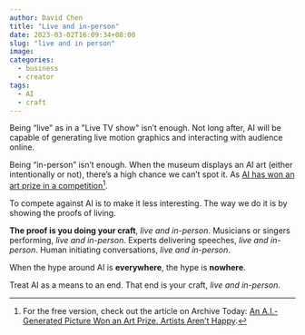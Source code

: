 ```yaml
---
author: David Chen
title: "Live and in-person"
date: 2023-03-02T16:09:34+08:00
slug: "live and in person"
image: 
categories:
  - business
  - creator
tags:
  - AI
  - craft
---
```


Being “live” as in a "Live TV show" isn’t enough. Not long after, AI will be capable of generating live motion graphics and interacting with audience online.

Being “in-person” isn’t enough. When the museum displays an AI art (either intentionally or not), there’s a high chance we can’t spot it. As [AI has won an art prize in a competition](https://www.nytimes.com/2022/09/02/technology/ai-artificial-intelligence-artists.html)[^1].

To compete against AI is to make it less interesting. The way we do it is by showing the proofs of living.

**The proof is you doing your craft**, *live and in-person*. Musicians or singers performing, *live and in-person*. Experts delivering speeches, *live and in-person*. Human initiating conversations, *live and in-person*.

When the hype around AI is **everywhere**, the hype is **nowhere**.

Treat AI as a means to an end. That end is your craft, *live and in-person*.

[^1]: For the free version, check out the article on Archive Today: [An A.I.-Generated Picture Won an Art Prize. Artists Aren’t Happy](https://archive.ph/ZMRjt#selection-313.0-313.65).
